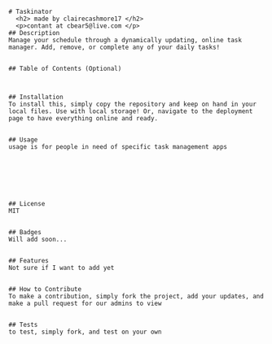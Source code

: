 
    # Taskinator
      <h2> made by clairecashmore17 </h2>
      <p>contant at cbear5@live.com </p>  
    ## Description
    Manage your schedule through a dynamically updating, online task manager. Add, remove, or complete any of your daily tasks!
    
    
    ## Table of Contents (Optional)
    

    
    ## Installation
    To install this, simply copy the repository and keep on hand in your local files. Use with local storage! Or, navigate to the deployment page to have everything online and ready.
    
    
    ## Usage
    usage is for people in need of specific task management apps
    

    
 
    
    
    
    ## License
    MIT
    
    
    ## Badges
    Will add soon...
   
    
    ## Features
    Not sure if I want to add yet
   
    
    ## How to Contribute
    To make a contribution, simply fork the project, add your updates, and make a pull request for our admins to view
    
    
    ## Tests
    to test, simply fork, and test on your own
 
    